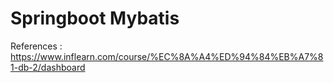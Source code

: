 # Springboot Mybatis

References : https://www.inflearn.com/course/%EC%8A%A4%ED%94%84%EB%A7%81-db-2/dashboard
